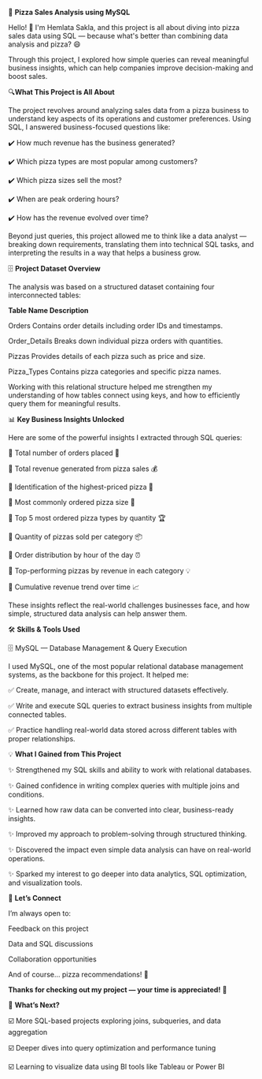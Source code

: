 🍕 **Pizza Sales Analysis using MySQL**

Hello! 👋 I'm Hemlata Sakla, and this project is all about diving into pizza sales data using SQL — because what's better than combining data analysis and pizza? 😄

Through this project, I explored how simple queries can reveal meaningful business insights, which can help companies improve decision-making and boost sales.

🔍**What This Project is All About**

The project revolves around analyzing sales data from a pizza business to understand key aspects of its operations and customer preferences. Using SQL, I answered business-focused questions like:

✔️ How much revenue has the business generated?

✔️ Which pizza types are most popular among customers?

✔️ Which pizza sizes sell the most?

✔️ When are peak ordering hours?

✔️ How has the revenue evolved over time?

Beyond just queries, this project allowed me to think like a data analyst — breaking down requirements, translating them into technical SQL tasks, and interpreting the results in a way that helps a business grow.

🗄️ **Project Dataset Overview**

The analysis was based on a structured dataset containing four interconnected tables:

**Table Name	Description**

Orders	Contains order details including order IDs and timestamps.

Order_Details	Breaks down individual pizza orders with quantities.

Pizzas	Provides details of each pizza such as price and size.

Pizza_Types	Contains pizza categories and specific pizza names.

Working with this relational structure helped me strengthen my understanding of how tables connect using keys, and how to efficiently query them for meaningful results.

📊 **Key Business Insights Unlocked**

Here are some of the powerful insights I extracted through SQL queries:

🔹 Total number of orders placed 🧾

🔹 Total revenue generated from pizza sales 💰

🔹 Identification of the highest-priced pizza 🍕

🔹 Most commonly ordered pizza size 📏

🔹 Top 5 most ordered pizza types by quantity 🏆

🔹 Quantity of pizzas sold per category 📦

🔹 Order distribution by hour of the day ⏰

🔹 Top-performing pizzas by revenue in each category 💡

🔹 Cumulative revenue trend over time 📈

These insights reflect the real-world challenges businesses face, and how simple, structured data analysis can help answer them.

🛠️ **Skills & Tools Used**

🗄️ MySQL — Database Management & Query Execution

I used MySQL, one of the most popular relational database management systems, as the backbone for this project. It helped me:

✅ Create, manage, and interact with structured datasets effectively.

✅ Write and execute SQL queries to extract business insights from multiple connected tables.

✅ Practice handling real-world data stored across different tables with proper relationships.

💡 **What I Gained from This Project**

✨ Strengthened my SQL skills and ability to work with relational databases.

✨ Gained confidence in writing complex queries with multiple joins and conditions.

✨ Learned how raw data can be converted into clear, business-ready insights.

✨ Improved my approach to problem-solving through structured thinking.

✨ Discovered the impact even simple data analysis can have on real-world operations.

✨ Sparked my interest to go deeper into data analytics, SQL optimization, and visualization tools.

🤝 **Let’s Connect**

I’m always open to:

Feedback on this project

Data and SQL discussions

Collaboration opportunities

And of course… pizza recommendations! 🍕

**Thanks for checking out my project — your time is appreciated!** 🚀

📂 **What’s Next?**

☑️ More SQL-based projects exploring joins, subqueries, and data aggregation

☑️ Deeper dives into query optimization and performance tuning

☑️ Learning to visualize data using BI tools like Tableau or Power BI

